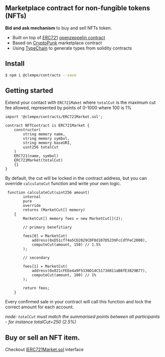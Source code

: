 ## Marketplace contract for non-fungible tokens (NFTs)

**Bid and ask mechanism** to buy and sell NFTs token.

- Built on top of [ERC721](https://docs.openzeppelin.com/contracts/4.x/erc721) [openzeppelin contract](https://github.com/OpenZeppelin/openzeppelin-contracts)
- Based on [CryptoPunk](https://github.com/larvalabs/cryptopunks) marketplace contract
- Using [TypeChain](https://github.com/dethcrypto/TypeChain) to generate types from solidity contracts

## Install

```bash
$ npm i @clempe/contracts --save
```

## Getting started

Extend your contact with `ERC721Maket` where `totalCut` is the maximum cut fee allowed, represented by points of 0-1000 where 100 is 1%

```solidity
import '@clempe/contracts/ERC721Market.sol';

contract NFTContract is ERC721Market {
    constructor(
        string memory name,
        string memory symbol,
        string memory baseURI,
        uint256 totalCut
    ) 
    ERC721(name, symbol) 
    ERC721Market(totalCut) 
    {}
}
```

By default, the cut will be locked in the contract address, but you can override `calculateCut` function and write your own logic.

```solidity
 function calculateCut(uint256 amount)
        internal
        pure
        override
        returns (MarketCut[] memory)
    {
        MarketCut[] memory fees = new MarketCut[](2);

        // primary benefitiary

        fees[0] = MarketCut(
            address(0xD51cf74a5CD2029CDF0d107D5239FcCdfFeC2008),
            computeCut(amount, 150) // 1.5%
        );

        // secondary
        
        fees[1] = MarketCut(
            address(0x021cFEEe4a9F5336D14C5173d811aB8fE3829B77),
            computeCut(amount, 100) // 1%
        );

        return fees;
    }
```

Every confirmed sale in your contract will call this function and lock the correct amount for each account. 

*node: `totalCut` must match the summarised points between all participants - for instance totalCut=250 (2.5%)*

## Buy or sell an NFT item.

Checkout [IERC721Market.sol](contracts/IERC721Market.sol) interface
